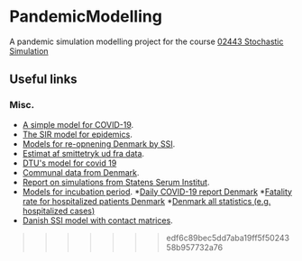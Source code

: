 # PandemicModelling
A pandemic simulation modelling project for the course [02443 Stochastic Simulation](http://www2.imm.dtu.dk/courses/02443/)

## Useful links
### Misc.
* [A simple model for COVID-19](https://www.sciencedirect.com/science/article/pii/S2468042720300129).
* [The SIR model for epidemics](https://en.wikipedia.org/wiki/Compartmental_models_in_epidemiology).
* [Models for re-opnening Denmark by SSI](https://www.ssi.dk/aktuelt/nyheder/2020/matematisk-modellering-af-covid19).
* [Estimat af smittetryk ud fra data](https://files.ssi.dk/COVID19-epi-trendogfokus-11062020-d25i?fbclid=IwAR2So9oEKBZuuwTGoOXSedtREX2Mf8uKISkqZxIpi2vI2yJ_TmOEXiO3Q9Q).
* [DTU's model for covid 19](https://kagr.shinyapps.io/C19DK/)
* [Communal data from Denmark](https://www.ssi.dk/sygdomme-beredskab-og-forskning/sygdomsovervaagning/c/covid19-overvaagning/arkiv-med-overvaagningsdata-for-covid19).
* [Report on simulations from Statens Serum Institut](https://files.ssi.dk/Tillaegsrapportafden20052020-2).
* [Models for incubation period](https://github.com/aakhmetz/COVID19SerialInterval).
*[Daily COVID-19 report Denmark](https://www.ssi.dk/sygdomme-beredskab-og-forskning/sygdomsovervaagning/c/covid19-overvaagning)
*[Fatality rate for hospitalized patients Denmark](https://www.ssi.dk/-/media/arkiv/dk/aktuelt/sygdomsudbrud/covid19/trend-og-fokus-indlggelser-final.png?la=da)
*[Denmark all statistics (e.g. hospitalized cases)](https://www.ssi.dk/sygdomme-beredskab-og-forskning/sygdomsovervaagning/c/covid19-overvaagning)
* [Danish SSI model with contact matrices](https://github.com/laecdtu/C19DK).
>>>>>>> edf6c89bec5dd7aba19ff5f5024358b957732a76
